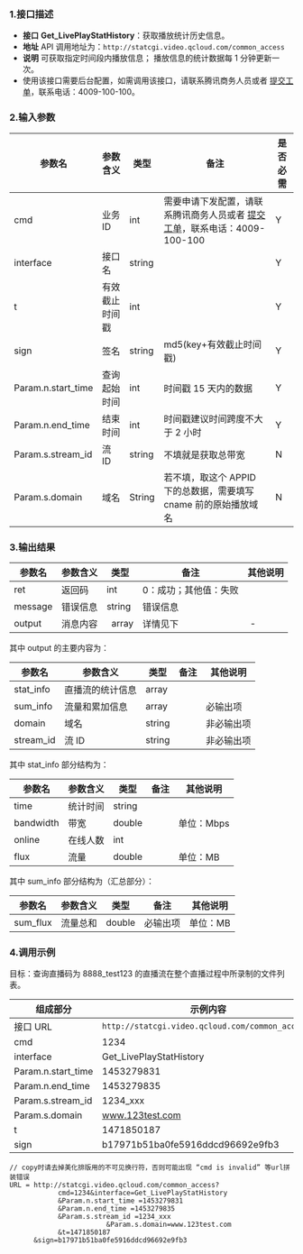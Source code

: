
### 1.接口描述
- **接口**
**Get_LivePlayStatHistory**：获取播放统计历史信息。
- **地址**
API 调用地址为：`http://statcgi.video.qcloud.com/common_access`
- **说明**
可获取指定时间段内播放信息；
播放信息的统计数据每 1 分钟更新一次。
- 使用该接口需要后台配置，如需调用该接口，请联系腾讯商务人员或者 [提交工单](http://console.tcecqpoc.fsphere.cn/workorder/category)，联系电话：4009-100-100。
   

### 2.输入参数

| 参数名 | 参数含义 | 类型 | 备注 | 是否必需 |
|---------|---------|---------|---------|---------|
|cmd	|业务 ID	|int|	需要申请下发配置，请联系腾讯商务人员或者 [提交工单](http://console.tcecqpoc.fsphere.cn/workorder/category)，联系电话：4009-100-100|	Y|
|interface|	接口名|	string|	|	Y|
|t|	有效截止时间戳|	int|		|Y|
|sign|	签名|	string	|md5(key+有效截止时间戳)|	Y|
|Param.n.start_time|	查询起始时间|	int	|时间戳 15 天内的数据|	Y|
|Param.n.end_time	|结束时间	|int|	时间戳建议时间跨度不大于 2 小时|	Y|
|Param.s.stream_id|	流 ID	|string|	不填就是获取总带宽|	N|
|Param.s.domain	|域名	|String|	若不填，取这个 APPID 下的总数据，需要填写 cname 前的原始播放域名	|N|


### 3.输出结果
| 参数名 | 参数含义 | 类型 | 备注            |其他说明|
|---------|---------|---------|------------------|--------------|
| ret      | 返回码 |   int  |  0：成功；其他值：失败||
| message | 错误信息 |   string  |  错误信息||
| output | 消息内容 |   array  |  详情见下|  -   |

其中 output 的主要内容为：

| 参数名 | 参数含义 | 类型 | 备注                 |其他说明|
|---------|---------|---------|------------------|--------------|
|stat_info|	直播流的统计信息	|array		|||
|sum_info	|流量和累加信息|	array	||	必输出项|
|domain	|域名	|string	||	非必输出项|
|stream_id|	流 ID|	string||		非必输出项|	

其中 stat_info 部分结构为：

| 参数名 | 参数含义 | 类型 | 备注                 |其他说明|
|---------|---------|---------|------------------|--------------|
|time	|统计时间|	string|||		
|bandwidth	|带宽|	double	||单位：Mbps|
|online|	在线人数|	int	|||	
|flux	|流量|	double||单位：MB|

其中 sum_info 部分结构为（汇总部分）：

| 参数名 | 参数含义 | 类型 | 备注                 |其他说明|
|---------|---------|---------|------------------|--------------|
|sum_flux	|流量总和|	double	|必输出项|单位：MB|	

### 4.调用示例
目标：查询直播码为 8888_test123 的直播流在整个直播过程中所录制的文件列表。

| 组成部分 |   示例内容           |
|-------------|------------------|
|接口 URL|`http://statcgi.video.qcloud.com/common_access?`|
|cmd       | 1234 |
|interface       | Get_LivePlayStatHistory |
|Param.n.start_time |1453279831|
|Param.n.end_time |1453279835 |
|Param.s.stream_id | 1234_xxx |
|Param.s.domain|www.123test.com|
|t |1471850187 |
|sign | b17971b51ba0fe5916ddcd96692e9fb3 |

```
// copy时请去掉美化排版用的不可见换行符，否则可能出现 “cmd is invalid” 等url拼装错误
URL = http://statcgi.video.qcloud.com/common_access?
			cmd=1234&interface=Get_LivePlayStatHistory
			&Param.n.start_time =1453279831
			&Param.n.end_time =1453279835
			&Param.s.stream_id =1234_xxx
                        &Param.s.domain=www.123test.com
			&t=1471850187
      &sign=b17971b51ba0fe5916ddcd96692e9fb3

```			